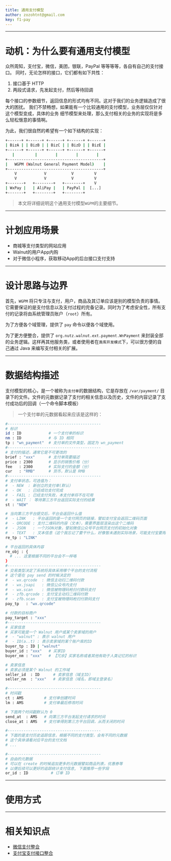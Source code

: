 ```yaml
---
title: 通用支付模型
author: zozohtnt@gmail.com
key: f1-pay
---
```


--------------------------------------
# 动机：为什么要有通用支付模型

众所周知，支付宝，微信，美团，银联，PayPal 等等等等，各自有自己的支付接口。
同时，无论怎样的接口，它们都有如下共性：

1. 接口基于 HTTP 
2. 两段式请求，先发起支付，然后等待回调

每个接口的参数细节，返回信息的形式均有不同。这对于我们的业务逻辑造成了很大的困扰。
我们不禁畅想，如果能有一个比较通用的支付模型，业务层仅仅针对这个模型变成，具体的业务
细节模型来处理，那么支付相关的业务的实现将是多么轻松惬意的事情啊。

为此，我们很自然的希望有一个如下结构的实现：

```bash
+------+ +------+ +------+ +------+ +------+
| BizA | | BizB | | BizC | | BizD | | BizE |
+------+ +------+ +------+ +------+ +------+              
   |         |        |        |        |                  
+------------------------------------------+
|   WGPM (Walnut General Payment Model)    |
+------------------------------------------+
    V            V           V         V
    V            V           V         V
+-------+   +--------+   +--------+    V
| WxPay |   | AliPay |   | PayPal |  [...]
+-------+   +--------+   +--------+
```

> 本文将详细说明这个通用支付模型`WGPM`的主要细节。

--------------------------------------
# 计划应用场景

- 商城等支付类型的网站应用
- Walnut的用户App内购
- 对于微信小程序，获取移动App的后台接口支付支持

--------------------------------------
# 设计思路与边界

首先，`WGPM` 将只专注与支付，用户，商品及其订单应该是别的模型负责的事情。它需要保证的是支付信息以及支付过程的完备记录。同时为了考虑安全性，所有支付的记录将由系统管理员账户（`root`）所有。

为了方便各个域管理，提供了 `pay` 命令以便各个域使用。

为了更方便整合，提供了 `org.nutz.walnut.ext.payment.WnPayment` 来封装全部的业务逻辑。这样再其他服务类，或者使用者在`类库开发模式`下，可以很方便的自己通过 Java 来编写支付相关的扩展。

--------------------------------------
# 数据结构描述

支付模型的核心，是一个被称为`支付单`的数据结构，它是存放在 `/var/payment/` 目录下的文件。文件的元数据记录了支付的相关信息以及历史，文件的内容记录了支付成功后的回调（一个命令脚本模板）

> 一个支付单的元数据看起来应该是这样的：
```bash
#-----------------------------------------
# 标识
id : ID            # 一个支付单的标识
nm : ID            # 与 ID 相同
tp : "wn_payment"  # 支付单的文件类型，固定为 wn_payment
#-----------------------------------------
# 支付的描述，通常它是不可更改的
brief : "xxx"      # 支付单简要描述
price : 2300       # 显示的销售价格（分）
fee   : 2300       # 实际支付的金额（分）
cur   : "RMB"      # 货币，默认是 RMB
#-----------------------------------------
# 支付单状态，可选值为：
#  - NEW  : 新创立的支付单(默认)
#  - OK   : 已经成功支付完成
#  - FAIL : 已经支付失败，本支付单将不在可用
#  - WAIT ： 等待第三方平台返回实际支付的结果
st : "NEW"

# 当向第三方平台提交后，平台会返回什么值
#  - LINK   : 平台返回的是一个支付网页的链接，譬如支付宝会返回二维码页面
#  - QRCODE : 支付二维码的内容（文本），需要界面层渲染出这个二维码
#  - JSON   : 一个JSON对象，譬如微信公众号平台网页支付的初始化对象
#  - TEXT   : 文本信息（这个我忘记了要干什么，好像暂未遇到实际场景，可能支付宝要用）
re_tp : "LINK"

# 平台返回的具体内容
re_obj : {
  # ... 这里根据不同的平台会不一样咯
}
#-----------------------------------------
# 交易类型决定了系统将具体采用哪个平台的支付流程
# 这个是在 pay send 的时候决定的
#  - wx.qrcode  : 微信主动扫二维码付款
#  - wx.jsapi   : 微信公众号内支付
#  - wx.scan    : 微信被物理码枪扫付款码支付
#  - zfb.qrcode : 支付宝主动扫二维码付款
#  - zfb.scan   : 支付宝被物理码枪扫付款码支付
pay_tp   : "wx.qrcode"

# 付款的目标商户
pay_target : "xxx"
#-----------------------------------------
# 买家信息
# 买家可能是一个 Walnut 用户或某个卖家域的用户
#  - "walnut" : 表示 walnut 用户
#  - ID(a..t) : 表示卖家域的某个账户库的ID
buyer_tp : ID | "walnut"
buyer_id : "xxx"   # 买家ID
buyer_nm : "xxx"   # 【冗余】买家名称或者其他有助于人类记忆的标识

# 卖家信息
# 卖家必须是某个 Walnut 的工作域
seller_id  : ID      # 卖家信息（域主ID）
seller_nm  : "xxx"   # 卖家信息（域名，即域主登录名）

#-----------------------------------------
# 时间戳
ct : AMS         # 支付单创建时间
lm : AMS         # 支付单最后修改时间

# 下面两个时间戳默认为 0 
send_at  : AMS   # 向第三方平台发起支付请求的时间
close_at : AMS   # 支付单得到第三方平台回调，从而关闭的时间

#-----------------------------------------
# 下面的是支付历史追踪信息，根据不同的支付类型，会有不同的元数据
# 这个具体请看对应平台的支付文档
# ...

#-----------------------------------------
# 自由的元数据
# 可以在 create 的时候追加更多的元数据譬如商品列表，优惠券等
# 以便后续可以更好的追踪统计支付信息, 下面推荐一些字段
or_id : ID          # 订单 ID
```

--------------------------------------
# 使用方式

--------------------------------------
# 相关知识点

- [微信支付整合][f0-wxp]
- [支付宝支付接口整合][f0-zfb]

[c0-pvg]: ../core-l0/c0-pvg-basic.md
[c2-pvg]: ../core-l2/c2-pvg-more.md
[f0-wxp]: ../func-l0/f0-weixin-payment.md
[f0-zfb]: ../func-l0/f0-alipay.md
[f1-pay]: ../func-l1/f1-payment.md
